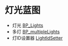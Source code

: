 # 灯光蓝图

* 灯光 [BP_Lights](https://bitbucket.org/carla-simulator/carla-content/src/master/Blueprints/Lights/BP_Lights.uasset)
* 多灯 [BP_multipleLights](https://bitbucket.org/carla-simulator/carla-content/src/master/Blueprints/Lights/BP_multipleLights.uasset)
* 灯ID设置器 [LightIdSetter](https://bitbucket.org/carla-simulator/carla-content/src/master/Blueprints/Lights/LightIdSetter.uasset)

